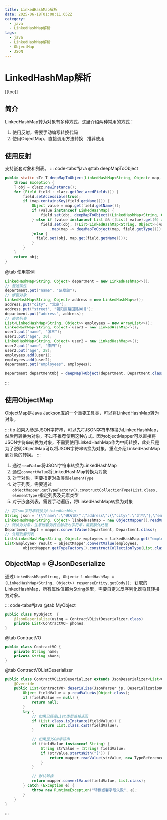 ```yaml
---
title: LinkedHashMap解析
date: 2025-06-18T01:08:11.652Z
category:
  - java
  - LinkedHashMap解析
tags:
  - java
  - LinkedHashMap解析
  - ObjectMap
  - JSON
---
```


# LinkedHashMap解析
[[toc]]

## 简介
LinkedHashMap转为对象有多种方式，这里介绍两种常用的方式：
1. 使用反射，需要手动编写转换代码
2. 使用ObjectMap，直接调用方法转换，推荐使用

## 使用反射
支持嵌套对象和列表。
::: code-tabs#java
@tab deepMapToObject
```java
public static <T> T deepMapToObject(LinkedHashMap<String, Object> map, Class<T> clazz) 
    throws Exception {
    T obj = clazz.newInstance();
    for (Field field : clazz.getDeclaredFields()) {
        field.setAccessible(true);
        if (map.containsKey(field.getName())) {
            Object value = map.get(field.getName());
            if (value instanceof LinkedHashMap) {
                field.set(obj, deepMapToObject((LinkedHashMap<String, Object>) value, field.getType()));
            } else if (value instanceof List && ((List) value).get(0) instanceof LinkedHashMap) {
                field.set(obj, ((List<LinkedHashMap<String, Object>>)value).stream()
                    .map(map -> deepMapToObject(map, field.getType())).collect(Collectors.toList());
            }else {
              field.set(obj, map.get(field.getName()));
            }
        }
    }
    return obj;
}
```

@tab 使用实例
```java
LinkedHashMap<String, Object> department = new LinkedHashMap<>();
// 普通属性
department.put("name", "研发部");
// 嵌套对象
LinkedHashMap<String, Object> address = new LinkedHashMap<>();
address.put("city", "北京");
address.put("street", "朝阳区建国路88号");
department.put("address", address);
// 嵌套列表
List<LinkedHashMap<String, Object>> employees = new ArrayList<>();
LinkedHashMap<String, Object> user1 = new LinkedHashMap<>();
user1.put("name", "张三");
user1.put("age", 30);
LinkedHashMap<String, Object> user2 = new LinkedHashMap<>();
user2.put("name", "李四");
user2.put("age", 28);
employees.add(user1);
employees.add(user2);
department.put("employees", employees);

Department departmentObj = deepMapToObject(department, Department.class);
```
:::

## 使用ObjectMap
ObjectMap是Java Jackson库的一个重要工具类，可以将LinkedHashMap转为对象。

::: tip
如果入参是JSON字符串，可以先将JSON字符串转换为LinkedHashMap，然后再转换为对象，不过不推荐使用这种方式。因为objectMapper可以直接将JSON字符串转换为对象，不需要使用LinkedHashMap作为中间转换，此处只是为了说明ObjectMap可以将JSON字符串转换为对象，重点介绍LinkedHashMap到对象的转换。
:::

1. 通过`readValue`将JSON字符串转换为LinkedHashMap
2. 通过`convertValue`将LinkedHashMap转换为对象
  1. 对于对象，需要指定对象类型`elementType`
  2. 对于列表，需要通过`objectMapper.getTypeFactory().constructCollectionType(List.class, elementType)`指定列表及元素类型
3. 对于嵌套列表，需要手动遍历，将LinkedHashMap转换为对象

```java
// 将Json字符串转换为LinkedHashMap
String json = "{\"name\":\"研发部\",\"address\":{\"city\":\"北京\"},\"employees\":[{\"name\":\"张三\",\"age\":30},{\"age\":28}]}";
LinkedHashMap<String, Object> linkedHashMap = new ObjectMapper().readValue(json, LinkedHashMap.class);
// 转换为对象，注意嵌套列表会解析为字符串，需要额外处理
Department dept = mapper.convertValue(department, Department.class);
// 处理嵌套列表
List<LinkedHashMap<String, Object> employees = linkedHashMap.get("employees");
List<Employee> result = objectMapper.convertValue(employees,
        objectMapper.getTypeFactory().constructCollectionType(List.class, Employee.class));
```

## ObjectMap + @JsonDeserialize
通过`LinkedHashMap<String, Object> linkedHashMap = (LinkedHashMap<String, Object>) responseEntity.getBody();
`获取的LinkedHashMap，所有属性值都为String类型，需要自定义反序列化器将其转换为对象。

::: code-tabs#java
@tab MyObject
```java
public class MyObject  {
    @JsonDeserialize(using = ContractVOListDeserializer.class)
    private List<ContractVO> phones;
}
```

@tab ContractVO
```java
public class ContractVO {
    private String name;
    private String phone;
}
```

@tab ContractVOListDeserializer
```java
public class ContractVOListDeserializer extends JsonDeserializer<List<ContractVO>> {
    @Override
    public List<ContractVO> deserialize(JsonParser jp, DeserializationContext ctxt) throws IOException {
        Object fieldValue = p.readValueAs(Object.class);
        if (fieldValue == null) {
            return null;
        }
        try {
            // 如果已经是List类型直接返回
            if (List.class.isInstance(fieldValue)) {
                return List.class.cast(fieldValue);
            }

            // 如果是JSON字符串
            if (fieldValue instanceof String) {
                String strValue = (String) fieldValue;
                if (strValue.startsWith("[")) {
                    return mapper.readValue(strValue, new TypeReference<List<ContractVO>>() {});
                }
            }

            // 默认转换
            return mapper.convertValue(fieldValue, List.class);
        } catch (Exception e) {
            throw new RuntimeException("转换嵌套字段失败", e);
        }
    }
}
```
:::